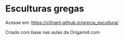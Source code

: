 # Esculturas gregas

Acesse em: https://c0nant.github.io/grecia_escultura/


  
Criado com base nas aulas da Origamid.com
